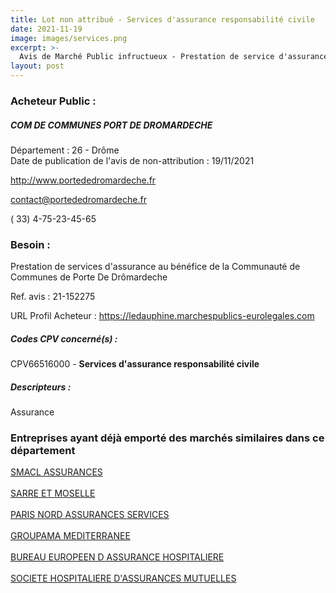 ```yaml
---
title: Lot non attribué - Services d'assurance responsabilité civile
date: 2021-11-19
image: images/services.png
excerpt: >-
  Avis de Marché Public infructueux - Prestation de service d'assurance
layout: post
---
```


### Acheteur Public :
##### COM DE COMMUNES PORT DE DROMARDECHE
Département : 26 - Drôme<br/>
Date de publication de l'avis de non-attribution : 19/11/2021


http://www.portededromardeche.fr

contact@portededromardeche.fr

( 33) 4-75-23-45-65
### Besoin :

Prestation de services d'assurance au bénéfice de la Communauté de Communes de Porte De Drômardeche

Ref. avis : 21-152275

URL Profil Acheteur : https://ledauphine.marchespublics-eurolegales.com

##### Codes CPV concerné(s) :
CPV66516000 - **Services d'assurance responsabilité civile** <br/>

##### Descripteurs :
Assurance <br/>

### Entreprises ayant déjà emporté des marchés similaires dans ce département
<a href="/entreprise-544/siren-301309605">SMACL ASSURANCES</a><br/><br/>
<a href="/entreprise-544/siren-301573143">SARRE ET MOSELLE</a><br/><br/>
<a href="/entreprise-549/siren-341539815">PARIS NORD ASSURANCES SERVICES</a><br/><br/>
<a href="/entreprise-551/siren-379834906">GROUPAMA MEDITERRANEE</a><br/><br/>
<a href="/entreprise-569/siren-513348524">BUREAU EUROPEEN D ASSURANCE HOSPITALIERE</a><br/><br/>
<a href="/entreprise-575/siren-779860881">SOCIETE HOSPITALIERE D'ASSURANCES MUTUELLES</a><br/><br/>
